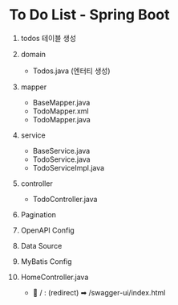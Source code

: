 # To Do List - Spring Boot
1. todos 테이블 생성
2. domain
    - Todos.java (엔터티 생성)
3. mapper
    - BaseMapper.java
    - TodoMapper.xml
    - TodoMapper.java
4. service
    - BaseService.java
    - TodoService.java
    - TodoServiceImpl.java
5. controller
    - TodoController.java
6. Pagination

7. OpenAPI Config

8. Data Source

9. MyBatis Config

10. HomeController.java
    - 🔗 / : (redirect) ➡ /swagger-ui/index.html
